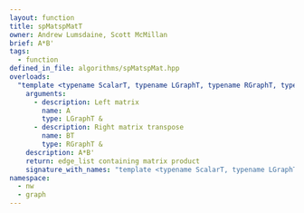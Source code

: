 ```yaml
---
layout: function
title: spMatspMatT
owner: Andrew Lumsdaine, Scott McMillan
brief: A*B'
tags:
  - function
defined_in_file: algorithms/spMatspMat.hpp
overloads:
  "template <typename ScalarT, typename LGraphT, typename RGraphT, typename MapOpT, typename ReduceOpT>\nedge_list<directed, ScalarT> spMatspMatT(LGraphT &, RGraphT &)":
    arguments:
      - description: Left matrix
        name: A
        type: LGraphT &
      - description: Right matrix transpose
        name: BT
        type: RGraphT &
    description: A*B'
    return: edge_list containing matrix product
    signature_with_names: "template <typename ScalarT, typename LGraphT, typename RGraphT, typename MapOpT, typename ReduceOpT>\nedge_list<directed, ScalarT> spMatspMatT(LGraphT & A, RGraphT & BT)"
namespace:
  - nw
  - graph
---
```

